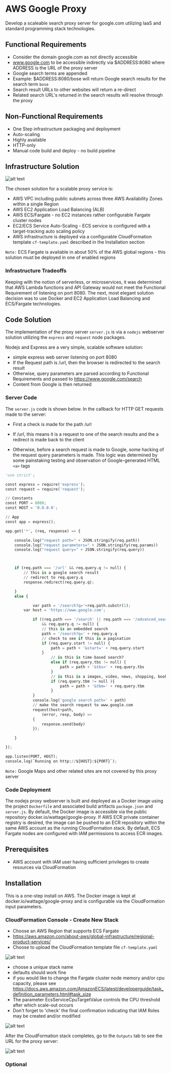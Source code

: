 # AWS Google Proxy
Develop a scaleable search proxy server for google.com utilizing IaaS and standard programming stack technologies.
## Functional Requirements
- Consider the domain google.com as not directly accessible
- www.google.com to be accessible indirectly via $ADDRESS:8080 where ADDRESS is the URL of the proxy server
- Google search terms are appended
- Example: $ADDRESS:8080/bose will return Google search results for the search term `bose`
- Search result URLs to other websites will return a re-direct
- Related search URL's returned in the search results will resolve through the proxy

## Non-Functional Requirements

- One Step infrastructure packaging and deployment
- Auto-scaling
- Highly available
- HTTP-only
- Manual code build and deploy - no build pipeline

## Infrastructure Solution
![alt text](https://github.com/pfriedland/aws-google-proxy/blob/master/google-proxy-blueprint.png)

The chosen solution for a scalable proxy service is:
- AWS VPC including public subnets across three AWS Availability Zones within a single Region
- AWS EC2 Application Load Balancing (ALB)
- AWS ECS/Fargate - no EC2 instances rather configurable Fargate cluster nodes
- EC2/ECS Service Auto-Scaling - ECS service is configured with a target-tracking auto scaling policy
- AWS infrastructure is deployed via a configurable CloudFormation template `cf-template.yaml` described in the Installation section

`Note:` ECS Fargate is available in about 50% of the AWS global regions - this solution must be deployed in one of enabled regions
### Infrastructure Tradeoffs
Keeping with the notion of serverless, or microservices, it was determined that AWS Lambda functions and API Gateway would not meet the Functional Requirement of listening on port 8080.   The next, most elegant solution decision was to use Docker and EC2 Application Load Balancing and ECS/Fargate technologies.


## Code Solution

The implementation of the proxy server `server.js` is via a `nodejs` webserver solution utilizing the `express` and `request` node packages.

Nodejs and Express are a very simple, scalable software solution:
- simple express web server listening on port 8080
- If the Request path is /url, then the browser is redirected to the search result
- Otherwise, query parameters are parsed according to Functional Requirements and passed to https://www.google.com/search
- Content from Google is then returned

### Server Code
The `server.js` code is shown below.
In the callback for HTTP GET requests made to the server:
- First a check is made for the path /url
- If /url, this means it is a request to one of the search results and the a redirect is made back to the client

- Otherwise, before a search request is made to Google, some hacking of the request query parameters is made.  This logic was determined by some painstaking testing and observation of Google-generated HTML `<a>` tags

``` python
'use strict';

const express = require('express');
const request = require('request');

// Constants
const PORT = 8080;
const HOST = '0.0.0.0';

// App
const app = express();

app.get('*', (req, response) => {

	console.log("request path=" + JSON.stringify(req.path))
    console.log("request parameters=" + JSON.stringify(req.params))
    console.log("request query=" + JSON.stringify(req.query))



  	if (req.path === '/url' && req.query.q != null) {
  		// this is a google search result
  		// redirect to req.query.q
  		response.redirect(req.query.q);

  	}
  	else {

			var path = '/search?q='+req.path.substr(1);
	   	var host = 'https://www.google.com';

			if ((req.path === '/search' || req.path === '/advanced_search')
				&& req.query.q != null) {
			  	// this is an embedded search
			  	path = '/search?q=' + req.query.q
			  	// check to see if this is a pagination
			  	if (req.query.start != null) {
			  		path = path + '&start=' + req.query.start
			  	}
					// is this is time-based search?
					else if (req.query.tbs != null) {
						path = path + '&tbs=' + req.query.tbs
					}
					// is this is a images, video, news, shopping, books query?
					if (req.query.tbm != null ){
						path = path + '&tbm=' + req.query.tbm
					}
			}
		 	console.log('google search path=' + path)
			// make the search request to www.google.com
			request(host+path,
				(error, resp, body) =>
			{
			    response.send(body)
			});

  	}

});

app.listen(PORT, HOST);
console.log(`Running on http://${HOST}:${PORT}`);
```
`Note:` Google Maps and other related sites are not covered by this proxy server

### Code Deployment
The nodejs proxy webserver is built and deployed as a Docker image using the project `Dockerfile` and associated build artifacts `package.json` and `server.js`. By default, the Docker image is accessible via the public repository docker.io/wattage/google-proxy.  If AWS ECR private container registry is desired, the image can be pushed to an ECR repository within the same AWS account as the running CloudFormation stack.  By default, ECS Fargate nodes are configured with IAM permissions to access ECR images.


## Prerequisites
- AWS account with IAM user having sufficient privileges to create resources via CloudFormation

## Installation
This is a one-step install on AWS.  The Docker image is kept at docker.io/wattage/google-proxy and is configurable via the CloudFormation input parameters.

### CloudFormation Console - Create New Stack
- Choose an AWS Region that supports ECS Fargate
- https://aws.amazon.com/about-aws/global-infrastructure/regional-product-services/
- Choose to upload the CloudFormation template file `cf-template.yaml`

![alt text](https://github.com/pfriedland/aws-google-proxy/blob/master/cloudformation-template-parameters.png)

- choose a unique stack name
- defaults should work fine
- if you would like to change the Fargate cluster node memory and/or cpu capacity, please see https://docs.aws.amazon.com/AmazonECS/latest/developerguide/task_definition_parameters.html#task_size
- The parameter EcsServiceCpuTargetValue controls the CPU threshold after which scale-out occurs
- Don't forget to 'check' the final confirmation indicating that IAM Roles may be created and/or modified

![alt text](https://github.com/pfriedland/aws-google-proxy/blob/master/cloudformation-template-capabilities.png)


After the CloudFormation stack completes, go to the `Outputs` tab to see the URL for the proxy server:


![alt text](https://github.com/pfriedland/aws-google-proxy/blob/master/cloudformation-stack-outputs.png)

### Optional
